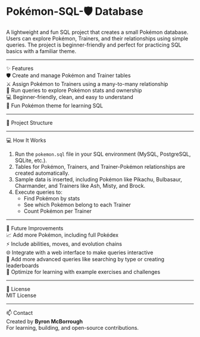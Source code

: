 # Pokémon-SQL-🛡️ Database  

A lightweight and fun SQL project that creates a small Pokémon database. Users can explore Pokémon, Trainers, and their relationships using simple queries. The project is beginner-friendly and perfect for practicing SQL basics with a familiar theme.  

---

✨ Features  
🛡️ Create and manage Pokémon and Trainer tables  
⚔️ Assign Pokémon to Trainers using a many-to-many relationship  
🔢 Run queries to explore Pokémon stats and ownership  
💻 Beginner-friendly, clean, and easy to understand  
🎨 Fun Pokémon theme for learning SQL  

---

📁 Project Structure  


---

💻 How It Works  
1. Run the `pokemon.sql` file in your SQL environment (MySQL, PostgreSQL, SQLite, etc.).  
2. Tables for Pokémon, Trainers, and Trainer-Pokémon relationships are created automatically.  
3. Sample data is inserted, including Pokémon like Pikachu, Bulbasaur, Charmander, and Trainers like Ash, Misty, and Brock.  
4. Execute queries to:  
   - Find Pokémon by stats  
   - See which Pokémon belong to each Trainer  
   - Count Pokémon per Trainer  

---

🔧 Future Improvements  
📈 Add more Pokémon, including full Pokédex  
⚡ Include abilities, moves, and evolution chains  
🌐 Integrate with a web interface to make queries interactive  
📝 Add more advanced queries like searching by type or creating leaderboards  
📱 Optimize for learning with example exercises and challenges  

---

📝 License  
MIT License  

---

📫 Contact  
Created by **Byron McBorrough**  
For learning, building, and open-source contributions.  
